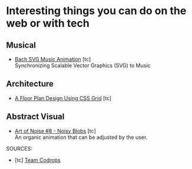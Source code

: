 # Interesting things you can do on the web or with tech

## Musical 
- [Bach SVG Music Animation](https://codepen.io/sgestrella/pen/OqONXW) [tc]  
  Synchronizing Scalable Vector Graphics (SVG) to Music  

## Architecture  
- [A Floor Plan Design Using CSS Grid](https://codepen.io/oliviale/full/moLrBq) [tc]  

## Abstract Visual  
- [Art of Noise #8 - Noisy Blobs](https://codepen.io/Tibixx/full/bZLGbo) [tc]  
  An organic animation that can be adjusted by the user.  




SOURCES: 
- [tc] [Team Codrops](http://codrops.com/) 
